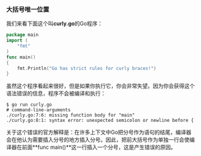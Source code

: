 ### 大括号唯一位置

我们来看下面这个叫**curly.go**的Go程序：

```go
package main
import (
	"fmt"
)
func main() 
{
	fmt.Println("Go has strict rules for curly braces!") 
}
```

虽然这个程序看起来很好，但是如果你执行它，你会非常失望。因为你会获得这个语法错误的信息，程序不会被编译和执行：

```shell
$ go run curly.go
# command-line-arguments
./curly.go:7:6: missing function body for "main"
./curly.go:8:1: syntax error: unexpected semicolon or newline before {
```

关于这个错误的官方解释是：在许多上下文中Go把分号作为语句的结尾，编译器会在他认为需要插入分号的地方插入分号。因此，把前大括号作为单独一行会使编译器在前面**func main()**这一行插入一个分号，这是产生错误的原因。
